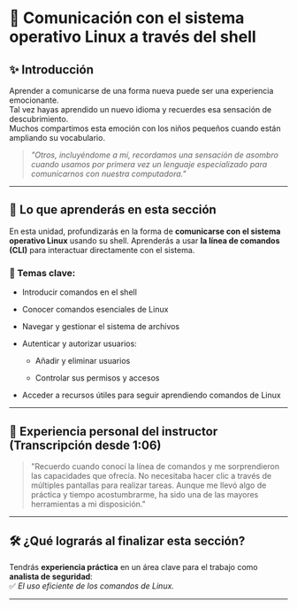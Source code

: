 
# 🧠 **Comunicación con el sistema operativo Linux a través del shell**

## ✨ Introducción

Aprender a comunicarse de una forma nueva puede ser una experiencia emocionante.  
Tal vez hayas aprendido un nuevo idioma y recuerdes esa sensación de descubrimiento.  
Muchos compartimos esta emoción con los niños pequeños cuando están ampliando su vocabulario.

> _"Otros, incluyéndome a mí, recordamos una sensación de asombro cuando usamos por primera vez un lenguaje especializado para comunicarnos con nuestra computadora."_

---

## 📘 Lo que aprenderás en esta sección

En esta unidad, profundizarás en la forma de **comunicarse con el sistema operativo Linux** usando su shell. Aprenderás a usar **la línea de comandos (CLI)** para interactuar directamente con el sistema.

### 🔧 Temas clave:

- Introducir comandos en el shell
    
- Conocer comandos esenciales de Linux
    
- Navegar y gestionar el sistema de archivos
    
- Autenticar y autorizar usuarios:
    
    - Añadir y eliminar usuarios
        
    - Controlar sus permisos y accesos
        
- Acceder a recursos útiles para seguir aprendiendo comandos de Linux
    

---

## 🎯 Experiencia personal del instructor (Transcripción desde 1:06)

> "Recuerdo cuando conocí la línea de comandos y me sorprendieron las capacidades que ofrecía. No necesitaba hacer clic a través de múltiples pantallas para realizar tareas. Aunque me llevó algo de práctica y tiempo acostumbrarme, ha sido una de las mayores herramientas a mi disposición."

---

## 🛠️ ¿Qué lograrás al finalizar esta sección?

Tendrás **experiencia práctica** en un área clave para el trabajo como **analista de seguridad**:  
✅ _El uso eficiente de los comandos de Linux._

---


